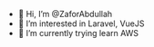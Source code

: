 - 👋 Hi, I’m @ZaforAbdullah
- 👀 I’m interested in Laravel, VueJS
- 🌱 I’m currently trying learn AWS

<!---
ZaforAbdullah/ZaforAbdullah is a ✨ special ✨ repository because its `README.md` (this file) appears on your GitHub profile.
You can click the Preview link to take a look at your changes.
--->
